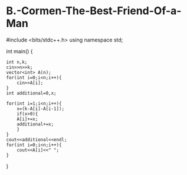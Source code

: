 # B.-Cormen-The-Best-Friend-Of-a-Man
#include <bits/stdc++.h>
using namespace std;
 
int main() {
 
    int n,k;
    cin>>n>>k;
    vector<int> A(n);
    for(int i=0;i<n;i++){
        cin>>A[i];
    }
    int additional=0,x;
 
    for(int i=1;i<n;i++){
        x=(k-A[i]-A[i-1]);
        if(x>0){
        A[i]+=x;
        additional+=x;
        }
    }
    cout<<additional<<endl;
    for(int i=0;i<n;i++){
        cout<<A[i]<<" ";
    }
 
}
 
